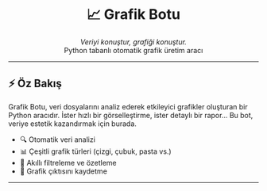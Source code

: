 <h1 align="center">📈 Grafik Botu</h1>
<p align="center">
  <i>Veriyi konuştur, grafiği konuştur.</i><br>
  Python tabanlı otomatik grafik üretim aracı
</p>

---

## ⚡️ Öz Bakış

Grafik Botu, veri dosyalarını analiz ederek etkileyici grafikler oluşturan bir Python aracıdır. İster hızlı bir görselleştirme, ister detaylı bir rapor... Bu bot, veriye estetik kazandırmak için burada.

- 🔍 Otomatik veri analizi
- 📊 Çeşitli grafik türleri (çizgi, çubuk, pasta vs.)
- 🧠 Akıllı filtreleme ve özetleme
- 💾 Grafik çıktısını kaydetme

---
